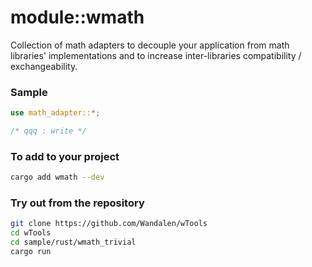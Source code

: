 # module::wmath

Collection of math adapters to decouple your application from math libraries' implementations and to increase inter-libraries compatibility / exchangeability.

### Sample

```rust
use math_adapter::*;

/* qqq : write */

```

### To add to your project

```sh
cargo add wmath --dev
```

### Try out from the repository

```sh
git clone https://github.com/Wandalen/wTools
cd wTools
cd sample/rust/wmath_trivial
cargo run
```

<!-- qqq : write sample please -->
